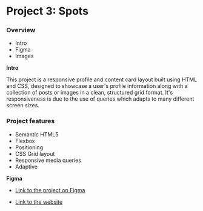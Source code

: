 # Project 3: Spots

### Overview

- Intro
- Figma
- Images

**Intro**

This project is a responsive profile and content card layout built using HTML and CSS, designed to showcase a user's profile information along with a collection of posts or images in a clean, structured grid format. It's responsiveness is due to the use of queries which adapts to many different screen sizes.

### Project features

- Semantic HTML5
- Flexbox
- Positioning
- CSS Grid layout
- Responsive media queries
- Adaptive

**Figma**

- [Link to the project on Figma](https://www.figma.com/file/BBNm2bC3lj8QQMHlnqRsga/Sprint-3-Project-%E2%80%94-Spots?type=design&node-id=2%3A60&mode=design&t=afgNFybdorZO6cQo-1)

- [Link to the website](https://rubenh0929.github.io/se_project_spots/)
